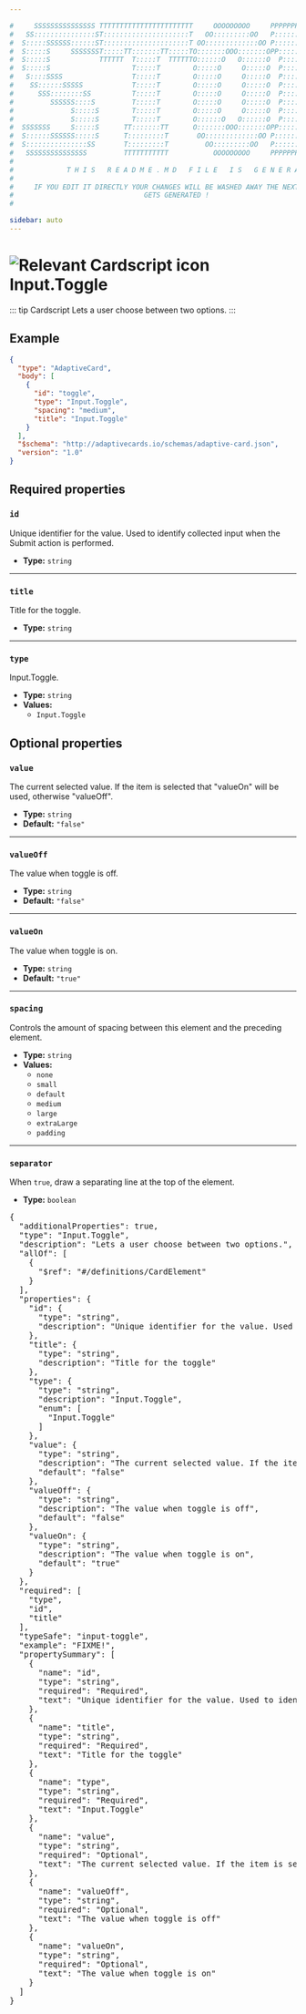 ```yaml
---

#     SSSSSSSSSSSSSSS TTTTTTTTTTTTTTTTTTTTTTT     OOOOOOOOO     PPPPPPPPPPPPPPPPP    !!!  
#   SS:::::::::::::::ST:::::::::::::::::::::T   OO:::::::::OO   P::::::::::::::::P  !!:!! 
#  S:::::SSSSSS::::::ST:::::::::::::::::::::T OO:::::::::::::OO P::::::PPPPPP:::::P !:::! 
#  S:::::S     SSSSSSST:::::TT:::::::TT:::::TO:::::::OOO:::::::OPP:::::P     P:::::P!:::! 
#  S:::::S            TTTTTT  T:::::T  TTTTTTO::::::O   O::::::O  P::::P     P:::::P!:::! 
#  S:::::S                    T:::::T        O:::::O     O:::::O  P::::P     P:::::P!:::! 
#   S::::SSSS                 T:::::T        O:::::O     O:::::O  P::::PPPPPP:::::P !:::! 
#    SS::::::SSSSS            T:::::T        O:::::O     O:::::O  P:::::::::::::PP  !:::! 
#      SSS::::::::SS          T:::::T        O:::::O     O:::::O  P::::PPPPPPPPP    !:::! 
#         SSSSSS::::S         T:::::T        O:::::O     O:::::O  P::::P            !:::! 
#              S:::::S        T:::::T        O:::::O     O:::::O  P::::P            !!:!! 
#              S:::::S        T:::::T        O::::::O   O::::::O  P::::P             !!!   
#  SSSSSSS     S:::::S      TT:::::::TT      O:::::::OOO:::::::OPP::::::PP                 
#  S::::::SSSSSS:::::S      T:::::::::T       OO:::::::::::::OO P::::::::P           !!!  
#  S:::::::::::::::SS       T:::::::::T         OO:::::::::OO   P::::::::P          !!:!! 
#   SSSSSSSSSSSSSSS         TTTTTTTTTTT           OOOOOOOOO     PPPPPPPPPP           !!!  
#                                                                                          
#             T H I S   R E A D M E . M D   F I L E   I S   G E N E R A T E D !           
#                                                                                         
#     IF YOU EDIT IT DIRECTLY YOUR CHANGES WILL BE WASHED AWAY THE NEXT TIME THIS FILE  
#                                GETS GENERATED !
#                                                                                         

sidebar: auto
---
```


# <img class="header-prefix-icon" :src="$withBase('/cardscript-assets/icons/24dp/input-toggle.svg')" alt="Relevant Cardscript icon">Input.Toggle

::: tip Cardscript
Lets a user choose between two options.
:::

## Example

``` json
{
  "type": "AdaptiveCard",
  "body": [
    {
      "id": "toggle",
      "type": "Input.Toggle",
      "spacing": "medium",
      "title": "Input.Toggle"
    }
  ],
  "$schema": "http://adaptivecards.io/schemas/adaptive-card.json",
  "version": "1.0"
}
```

## Required properties

### `id`

Unique identifier for the value. Used to identify collected input when the Submit action is performed.

* **Type:** `string`

----

### `title`

Title for the toggle.

* **Type:** `string`

----

### `type`

Input.Toggle.

* **Type:** `string`
* **Values:**
  * `Input.Toggle`

## Optional properties

### `value`

The current selected value. If the item is selected that "valueOn" will be used, otherwise "valueOff".

* **Type:** `string`
* **Default:** `"false"`

----

### `valueOff`

The value when toggle is off.

* **Type:** `string`
* **Default:** `"false"`

----

### `valueOn`

The value when toggle is on.

* **Type:** `string`
* **Default:** `"true"`

----

### `spacing`

Controls the amount of spacing between this element and the preceding element.

* **Type:** `string`
* **Values:**
  * `none`
  * `small`
  * `default`
  * `medium`
  * `large`
  * `extraLarge`
  * `padding`

----

### `separator`

When `true`, draw a separating line at the top of the element.

* **Type:** `boolean`



<pre>
{
  "additionalProperties": true,
  "type": "Input.Toggle",
  "description": "Lets a user choose between two options.",
  "allOf": [
    {
      "$ref": "#/definitions/CardElement"
    }
  ],
  "properties": {
    "id": {
      "type": "string",
      "description": "Unique identifier for the value. Used to identify collected input when the Submit action is performed."
    },
    "title": {
      "type": "string",
      "description": "Title for the toggle"
    },
    "type": {
      "type": "string",
      "description": "Input.Toggle",
      "enum": [
        "Input.Toggle"
      ]
    },
    "value": {
      "type": "string",
      "description": "The current selected value. If the item is selected that \"valueOn\" will be used, otherwise \"valueOff\"",
      "default": "false"
    },
    "valueOff": {
      "type": "string",
      "description": "The value when toggle is off",
      "default": "false"
    },
    "valueOn": {
      "type": "string",
      "description": "The value when toggle is on",
      "default": "true"
    }
  },
  "required": [
    "type",
    "id",
    "title"
  ],
  "typeSafe": "input-toggle",
  "example": "FIXME!",
  "propertySummary": [
    {
      "name": "id",
      "type": "string",
      "required": "Required",
      "text": "Unique identifier for the value. Used to identify collected input when the Submit action is performed."
    },
    {
      "name": "title",
      "type": "string",
      "required": "Required",
      "text": "Title for the toggle"
    },
    {
      "name": "type",
      "type": "string",
      "required": "Required",
      "text": "Input.Toggle"
    },
    {
      "name": "value",
      "type": "string",
      "required": "Optional",
      "text": "The current selected value. If the item is selected that \"valueOn\" will be used, otherwise \"valueOff\""
    },
    {
      "name": "valueOff",
      "type": "string",
      "required": "Optional",
      "text": "The value when toggle is off"
    },
    {
      "name": "valueOn",
      "type": "string",
      "required": "Optional",
      "text": "The value when toggle is on"
    }
  ]
}
</pre>

